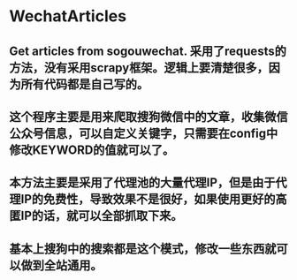 # WechatArticles
Get articles from sogouwechat.
采用了requests的方法，没有采用scrapy框架。逻辑上要清楚很多，因为所有代码都是自己写的。
---
这个程序主要是用来爬取搜狗微信中的文章，收集微信公众号信息，可以自定义关键字，只需要在config中修改KEYWORD的值就可以了。
---
本方法主要是采用了代理池的大量代理IP，但是由于代理IP的免费性，导致效果不是很好，如果使用更好的高匿IP的话，就可以全部抓取下来。
---
基本上搜狗中的搜索都是这个模式，修改一些东西就可以做到全站通用。
---
